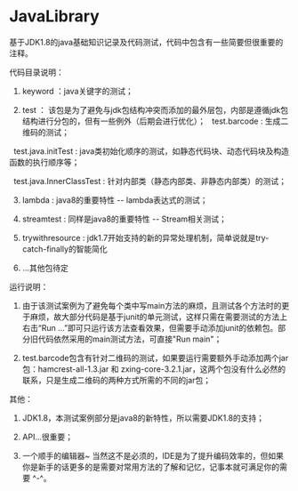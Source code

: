 # JavaLibrary
基于JDK1.8的java基础知识记录及代码测试，代码中包含有一些简要但很重要的注释。

代码目录说明：

1. keyword ：java关键字的测试；

2. test ： 该包是为了避免与jdk包结构冲突而添加的最外层包，内部是遵循jdk包结构进行分包的，但有一些例外（后期会进行优化）；
   
   test.barcode : 生成二维码的测试；
   
   test.java.initTest : java类初始化顺序的测试，如静态代码块、动态代码块及构造函数的执行顺序等；
   
   test.java.InnerClassTest : 针对内部类（静态内部类、非静态内部类）的测试；
   
3. lambda : java8的重要特性 -- lambda表达式的测试；

4. streamtest : 同样是java8的重要特性 -- Stream相关测试；

5. trywithresource : jdk1.7开始支持的新的异常处理机制，简单说就是try-catch-finally的智能简化

6. ...其他包待定

运行说明：

1. 由于该测试案例为了避免每个类中写main方法的麻烦，且测试各个方法时的更于麻烦，故大部分代码是基于junit的单元测试，这样只需在需要测试的方法上右击“Run ...”即可只运行该方法查看效果，但需要手动添加junit的依赖包。部分旧代码依然采用的main测试方法，可直接"Run main"；

2. test.barcode包含有针对二维码的测试，如果要运行需要额外手动添加两个jar包：hamcrest-all-1.3.jar 和 zxing-core-3.2.1.jar，这两个包没有什么必然的联系，只是生成二维码的两种方式所需的不同的jar包；



其他：

1. JDK1.8，本测试案例部分是java8的新特性，所以需要JDK1.8的支持；

2. API...很重要；

3. 一个顺手的编辑器~ 当然这不是必须的，IDE是为了提升编码效率的，但如果你是新手的话更多的是需要对常用方法的了解和记忆，记事本就可满足你的需要 ^-^。
